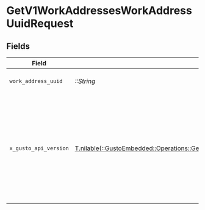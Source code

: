 # GetV1WorkAddressesWorkAddressUuidRequest


## Fields

| Field                                                                                                                                                                                                                        | Type                                                                                                                                                                                                                         | Required                                                                                                                                                                                                                     | Description                                                                                                                                                                                                                  |
| ---------------------------------------------------------------------------------------------------------------------------------------------------------------------------------------------------------------------------- | ---------------------------------------------------------------------------------------------------------------------------------------------------------------------------------------------------------------------------- | ---------------------------------------------------------------------------------------------------------------------------------------------------------------------------------------------------------------------------- | ---------------------------------------------------------------------------------------------------------------------------------------------------------------------------------------------------------------------------- |
| `work_address_uuid`                                                                                                                                                                                                          | *::String*                                                                                                                                                                                                                   | :heavy_check_mark:                                                                                                                                                                                                           | The UUID of the work address                                                                                                                                                                                                 |
| `x_gusto_api_version`                                                                                                                                                                                                        | [T.nilable(::GustoEmbedded::Operations::GetV1WorkAddressesWorkAddressUuidHeaderXGustoAPIVersion)](../../models/operations/getv1workaddressesworkaddressuuidheaderxgustoapiversion.md)                                        | :heavy_minus_sign:                                                                                                                                                                                                           | Determines the date-based API version associated with your API call. If none is provided, your application's [minimum API version](https://docs.gusto.com/embedded-payroll/docs/api-versioning#minimum-api-version) is used. |